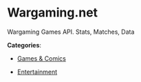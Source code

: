 # Wargaming.net

Wargaming Games API. Stats, Matches, Data

**Categories**:

- [Games & Comics](https://github/apis-list/apis-list#games-and-comics)

- [Entertainment](https://github/apis-list/apis-list#entertainment)



